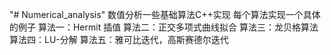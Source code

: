 "# Numerical_analysis" 
数值分析一些基础算法C++实现
每个算法实现一个具体的例子
算法一：Hermit 插值
算法二：正交多项式曲线拟合
算法三：龙贝格算法
算法四：LU-分解
算法五：雅可比迭代，高斯赛德尔迭代

